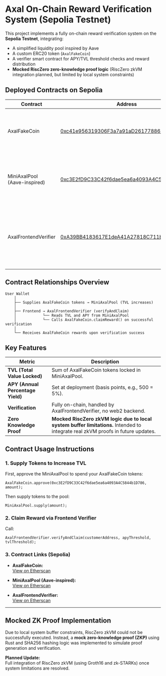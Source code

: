 
# Axal On-Chain Reward Verification System (Sepolia Testnet)

This project implements a fully on-chain reward verification system on the **Sepolia Testnet**, integrating:

- A simplified liquidity pool inspired by Aave
- A custom ERC20 token (`AxalFakeCoin`)
- A verifier smart contract for APY/TVL threshold checks and reward distribution
- **Mocked RiscZero zero-knowledge proof logic** (RiscZero zkVM integration planned, but limited by local system constraints)

## Deployed Contracts on Sepolia

| Contract                     | Address                                                                                          | Description |
|-----------------------------|--------------------------------------------------------------------------------------------------|-------------------------------------------------------------------|
| AxalFakeCoin                 | [0xc41e956319306F3a7a91aD2617788615e4BA056C](https://sepolia.etherscan.io/address/0xc41e956319306F3a7a91aD2617788615e4BA056C) | Custom ERC20 token used for rewards and liquidity pool deposits. |
| MiniAxalPool (Aave-inspired) | [0xc3E2fD9C33C42f6dae5ea6a4093A4C5844b1D786](https://sepolia.etherscan.io/address/0xc3E2fD9C33C42f6dae5ea6a4093A4C5844b1D786) | Simplified liquidity pool contract based on AavePool functionality. Tracks TVL and APY. |
| AxalFrontendVerifier        | [0xA39BB4183617E1deA41A27818C711bdbb7c82e4E](https://sepolia.etherscan.io/address/0xA39BB4183617E1deA41A27818C711bdbb7c82e4E) | Verifier contract that reads APY and TVL live on-chain, checks thresholds, and triggers reward distribution. |

## Contract Relationships Overview

```
User Wallet
    │
    ├── Supplies AxalFakeCoin tokens → MiniAxalPool (TVL increases)
    │
    ├── Frontend → AxalFrontendVerifier (verifyAndClaim)
    │            └── Reads TVL and APY from MiniAxalPool
    │            └── Calls AxalFakeCoin.claimReward() on successful verification
    │
    └── Receives AxalFakeCoin rewards upon verification success
```

## Key Features

| Metric | Description |
|---------|------------|
| **TVL (Total Value Locked)** | Sum of AxalFakeCoin tokens locked in MiniAxalPool. |
| **APY (Annual Percentage Yield)** | Set at deployment (basis points, e.g., 500 = 5%). |
| **Verification** | Fully on-chain, handled by AxalFrontendVerifier, no web2 backend. |
| **Zero Knowledge Proof** | **Mocked RiscZero zkVM logic due to local system buffer limitations.** Intended to integrate real zkVM proofs in future updates. |

## Contract Usage Instructions

### 1. Supply Tokens to Increase TVL

First, approve the MiniAxalPool to spend your AxalFakeCoin tokens:

```solidity
AxalFakeCoin.approve(0xc3E2fD9C33C42f6dae5ea6a4093A4C5844b1D786, amount);
```

Then supply tokens to the pool:

```solidity
MiniAxalPool.supply(amount);
```

### 2. Claim Reward via Frontend Verifier

Call:

```solidity
AxalFrontendVerifier.verifyAndClaim(customerAddress, apyThreshold, tvlThreshold);
```

### 3. Contract Links (Sepolia)

- **AxalFakeCoin:**  
[View on Etherscan](https://sepolia.etherscan.io/address/0xc41e956319306F3a7a91aD2617788615e4BA056C)

- **MiniAxalPool (Aave-inspired):**  
[View on Etherscan](https://sepolia.etherscan.io/address/0xc3E2fD9C33C42f6dae5ea6a4093A4C5844b1D786)

- **AxalFrontendVerifier:**  
[View on Etherscan](https://sepolia.etherscan.io/address/0xA39BB4183617E1deA41A27818C711bdbb7c82e4E)

---

## Mocked ZK Proof Implementation

Due to local system buffer constraints, RiscZero zkVM could not be successfully executed. Instead, a **mock zero-knowledge proof (ZKP)** using Rust and SHA256 hashing logic was implemented to simulate proof generation and verification.

**Planned Update:**  
Full integration of RiscZero zkVM (using Groth16 and zk-STARKs) once system limitations are resolved.

